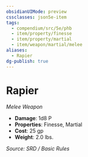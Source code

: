 ```yaml
---
obsidianUIMode: preview
cssclasses: json5e-item
tags:
  - compendium/src/5e/phb
  - item/property/finesse
  - item/property/martial
  - item/weapon/martial/melee
aliases:
  - Rapier
dg-publish: true
---
```

# Rapier
*Melee Weapon*  

- **Damage**: 1d8 P
- **Properties**: Finesse, Martial
- **Cost**: 25 gp
- **Weight**: 2.0 lbs.

*Source: SRD / Basic Rules*